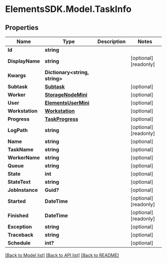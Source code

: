 # ElementsSDK.Model.TaskInfo

## Properties

Name | Type | Description | Notes
------------ | ------------- | ------------- | -------------
**Id** | **string** |  | 
**DisplayName** | **string** |  | [optional] [readonly] 
**Kwargs** | **Dictionary&lt;string, string&gt;** |  | 
**Subtask** | [**Subtask**](Subtask.md) |  | [optional] 
**Worker** | [**StorageNodeMini**](StorageNodeMini.md) |  | [optional] 
**User** | [**ElementsUserMini**](ElementsUserMini.md) |  | [optional] 
**Workstation** | [**Workstation**](Workstation.md) |  | [optional] 
**Progress** | [**TaskProgress**](TaskProgress.md) |  | [optional] 
**LogPath** | **string** |  | [optional] [readonly] 
**Name** | **string** |  | [optional] 
**TaskName** | **string** |  | [optional] 
**WorkerName** | **string** |  | [optional] 
**Queue** | **string** |  | [optional] 
**State** | **int** |  | [optional] 
**StateText** | **string** |  | [optional] 
**JobInstance** | **Guid?** |  | [optional] 
**Started** | **DateTime** |  | [optional] [readonly] 
**Finished** | **DateTime** |  | [optional] [readonly] 
**Exception** | **string** |  | [optional] 
**Traceback** | **string** |  | [optional] 
**Schedule** | **int?** |  | [optional] 

[[Back to Model list]](../#documentation-for-models) [[Back to API list]](../#documentation-for-api-endpoints) [[Back to README]](../)

